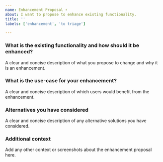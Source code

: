 ```yaml
---
name: Enhancement Proposal ⚡
about: I want to propose to enhance existing functionality.
title: ''
labels: ['enhancement', 'to triage']

---
```

### What is the existing functionality and how should it be enhanced?

A clear and concise description of what you propose to change and why it is an enhancement.

### What is the use-case for your enhancement?

A clear and concise description of which users would benefit from the enhancement.

### Alternatives you have considered

A clear and concise description of any alternative solutions you have considered.

### Additional context

Add any other context or screenshots about the enhancement proposal here.
